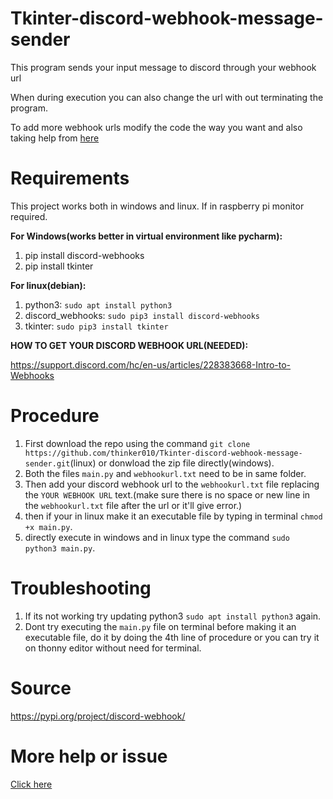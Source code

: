 # Tkinter-discord-webhook-message-sender
This program sends your input message to discord through your webhook url

When during execution you can also change the url with out terminating the program.

To add more webhook urls modify the code the way you want and also taking help from [here](https://pypi.org/project/discord-webhook/)

# Requirements
This project works both in windows and linux.
If in raspberry pi monitor required.

**For Windows(works better in virtual environment like pycharm):**
  1. pip install discord-webhooks
  2. pip install tkinter
 
**For linux(debian):**
  1. python3: `sudo apt install python3`
  2. discord_webhooks: `sudo pip3 install discord-webhooks`
  3. tkinter: `sudo pip3 install tkinter`
  
  **HOW TO GET YOUR DISCORD WEBHOOK URL(NEEDED):**

https://support.discord.com/hc/en-us/articles/228383668-Intro-to-Webhooks

# Procedure
  1. First download the repo using the command `git clone https://github.com/thinker010/Tkinter-discord-webhook-message-sender.git`(linux) or donwload the zip file directly(windows).
  2. Both the files `main.py` and `webhookurl.txt` need to be in same folder.
  3. Then add your discord webhook url to the `webhookurl.txt` file replacing the `YOUR WEBHOOK URL` text.(make sure there is no space or new line in the `webhookurl.txt` file after the url or it'll give error.)
  4. then if your in linux make it an executable file by typing in terminal `chmod +x main.py`.
  5. directly execute in windows and in linux type the command `sudo python3 main.py`.
  # Troubleshooting
1. If its not working try updating python3 `sudo apt install python3` again.
2. Dont try executing the `main.py` file on terminal before making it an executable file, do it by doing the 4th line of procedure or you can try it on thonny editor without need for terminal.
  
  # Source
  https://pypi.org/project/discord-webhook/
  
  # More help or issue
[Click here](https://github.com/thinker010/Discord-raspberry-pi-startup-notifier/issues)
